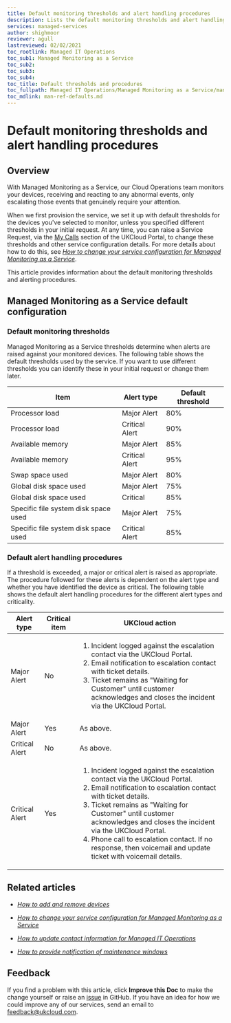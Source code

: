 ```yaml
---
title: Default monitoring thresholds and alert handling procedures
description: Lists the default monitoring thresholds and alert handling procedures defined for the Managed IT Operations Managed Monitoring as a Service option 
services: managed-services
author: shighmoor
reviewer: agull
lastreviewed: 02/02/2021
toc_rootlink: Managed IT Operations
toc_sub1: Managed Monitoring as a Service
toc_sub2:
toc_sub3:
toc_sub4:
toc_title: Default thresholds and procedures
toc_fullpath: Managed IT Operations/Managed Monitoring as a Service/man-ref-defaults.md
toc_mdlink: man-ref-defaults.md
---
```


# Default monitoring thresholds and alert handling procedures

## Overview

With Managed Monitoring as a Service, our Cloud Operations team monitors your devices, receiving and reacting to any abnormal events, only escalating those events that genuinely require your attention.

When we first provision the service, we set it up with default thresholds for the devices you've selected to monitor, unless you specified different thresholds in your initial request. At any time, you can raise a Service Request, via the [My Calls](https://portal.skyscapecloud.com/support/ivanti) section of the UKCloud Portal, to change these thresholds and other service configuration details. For more details about how to do this, see [*How to change your service configuration for Managed Monitoring as a Service*](man-monitoring-how-change-config.md).

This article provides information about the default monitoring thresholds and alerting procedures.

## Managed Monitoring as a Service default configuration

### Default monitoring thresholds

Managed Monitoring as a Service thresholds determine when alerts are raised against your monitored devices. The following table shows the default thresholds used by the service. If you want to use different thresholds you can identify these in your initial request or change them later.

Item                                 | Alert type     | Default threshold
-------------------------------------|----------------|------------------
Processor load                       | Major Alert    | 80%
Processor load                       | Critical Alert | 90%
Available memory                     | Major Alert    | 85%
Available memory                     | Critical Alert | 95%
Swap space used                      | Major Alert    | 80%
Global disk space used               | Major Alert    | 75%
Global disk space used               | Critical       | 85%
Specific file system disk space used | Major Alert    | 75%
Specific file system disk space used | Critical Alert | 85%

### Default alert handling procedures

If a threshold is exceeded, a major or critical alert is raised as appropriate. The procedure followed for these alerts is dependent on the alert type and whether you have identified the device as critical. The following table shows the default alert handling procedures for the different alert types and criticality.

Alert type     | Critical item | UKCloud action
---------------|---------------|---------------
Major Alert    | No            | <ol><li>Incident logged against the escalation contact via the UKCloud Portal.</li><li>Email notification to escalation contact with ticket details.</li><li>Ticket remains as "Waiting for Customer" until customer acknowledges and closes the incident via the UKCloud Portal.</li></ol>
Major Alert    | Yes           | As above.
Critical Alert | No            | As above.
Critical Alert | Yes           | <ol><li>Incident logged against the escalation contact via the UKCloud Portal.</li><li>Email notification to escalation contact with ticket details.</li><li>Ticket remains as "Waiting for Customer" until customer acknowledges and closes the incident via the UKCloud Portal.</li><li>Phone call to escalation contact. If no response, then voicemail and update ticket with voicemail details.</li><ol>

## Related articles

- [*How to add and remove devices*](man-how-add-remove-devices.md)

- [*How to change your service configuration for Managed Monitoring as a Service*](man-monitoring-how-change-config.md)

- [*How to update contact information for Managed IT Operations*](man-how-update-contact-info.md)

- [*How to provide notification of maintenance windows*](man-how-notify-maintenance.md)

## Feedback

If you find a problem with this article, click **Improve this Doc** to make the change yourself or raise an [issue](https://github.com/UKCloud/documentation/issues) in GitHub. If you have an idea for how we could improve any of our services, send an email to <feedback@ukcloud.com>.

